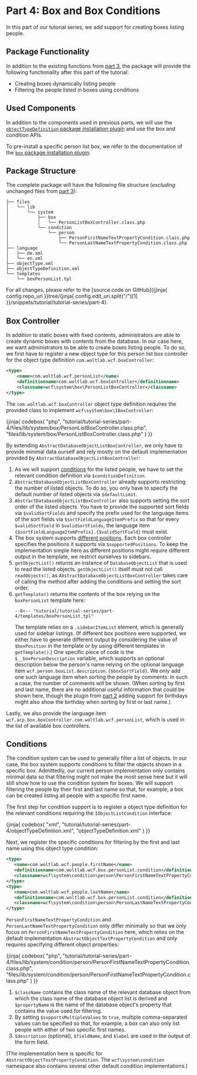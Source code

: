 # Part 4: Box and Box Conditions

In this part of our tutorial series, we add support for creating boxes listing people.

## Package Functionality

In addition to the existing functions from [part 3](part_3.md), the package will provide the following functionality after this part of the tutorial:

- Creating boxes dynamically listing people
- Filtering the people listed in boxes using conditions

## Used Components

In addition to the components used in previous parts, we will use the [`objectTypeDefinition` package installation plugin](../../package/pip/object-type-definition.md) and use the box and condition APIs.

To pre-install a specific person list box, we refer to the documentation of the [`box` package installation plugin](../../package/pip/box.md).


## Package Structure

The complete package will have the following file structure (_excluding_ unchanged files from [part 3](part_3.md)):

```
├── files
│   └── lib
│       └── system
│           ├── box
│           │   └── PersonListBoxController.class.php
│           └── condition
│               └── person
│                   ├── PersonFirstNameTextPropertyCondition.class.php
│                   └── PersonLastNameTextPropertyCondition.class.php
├── language
│   ├── de.xml
│   └── en.xml
├── objectType.xml
├── objectTypeDefinition.xml
└── templates
    └── boxPersonList.tpl
```

For all changes, please refer to the [source code on GitHub]({jinja{ config.repo_url }}tree/{jinja{ config.edit_uri.split("/")[1] }}/snippets/tutorial/tutorial-series/part-4).


## Box Controller

In addition to static boxes with fixed contents, administrators are able to create dynamic boxes with contents from the database.
In our case here, we want administrators to be able to create boxes listing people.
To do so, we first have to register a new object type for this person list box controller for the object type definition `com.woltlab.wcf.boxController`:

```xml
<type>
	<name>com.woltlab.wcf.personList</name>
	<definitionname>com.woltlab.wcf.boxController</definitionname>
	<classname>wcf\system\box\PersonListBoxController</classname>
</type>
```

The `com.woltlab.wcf.boxController` object type definition requires the provided class to implement `wcf\system\box\IBoxController`:

{jinja{ codebox(
    "php",
    "tutorial/tutorial-series/part-4/files/lib/system/box/PersonListBoxController.class.php",
    "files/lib/system/box/PersonListBoxController.class.php"
) }}

By extending `AbstractDatabaseObjectListBoxController`, we only have to provide minimal data ourself and rely mostly on the default implementation provided by `AbstractDatabaseObjectListBoxController`:

1. As we will support [conditions](#conditions) for the listed people, we have to set the relevant condition definition via `$conditionDefinition`.
2. `AbstractDatabaseObjectListBoxController` already supports restricting the number of listed objects.
   To do so, you only have to specify the default number of listed objects via `$defaultLimit`.
3. `AbstractDatabaseObjectListBoxController` also supports setting the sort order of the listed objects.
   You have to provide the supported sort fields via `$validSortFields` and specify the prefix used for the language items of the sort fields via `$sortFieldLanguageItemPrefix` so that for every `$validSortField` in `$validSortFields`, the language item `{$sortFieldLanguageItemPrefix}.{$validSortField}` must exist.
4. The box system supports [different positions](../../package/pip/box.md#position).
   Each box controller specifies the positions it supports via `$supportedPositions`.
   To keep the implementation simple here as different positions might require different output in the template, we restrict ourselves to sidebars.
5. `getObjectList()` returns an instance of `DatabaseObjectList` that is used to read the listed objects.
   `getObjectList()` itself must not call `readObjects()`, as `AbstractDatabaseObjectListBoxController` takes care of calling the method after adding the conditions and setting the sort order.
6. `getTemplate()` returns the contents of the box relying on the `boxPersonList` template here:
   ```smarty
   --8<-- "tutorial/tutorial-series/part-4/templates/boxPersonList.tpl"
   ```
   The template relies on a `.sidebarItemList` element, which is generally used for sidebar listings.
   (If different box positions were supported, we either have to generate different output by considering the value of `$boxPosition` in the template or by using different templates in `getTemplate()`.)
   One specific piece of code is the `$__boxPersonDescription` variable, which supports an optional description below the person's name relying on the optional language item `wcf.person.boxList.description.{$boxSortField}`.
   We only add one such language item when sorting the people by comments:
   In such a case, the number of comments will be shown.
   (When sorting by first and last name, there are no additional useful information that could be shown here, though the plugin from [part 2](part_2.md) adding support for birthdays might also show the birthday when sorting by first or last name.)
   
Lastly, we also provide the language item `wcf.acp.box.boxController.com.woltlab.wcf.personList`, which is used in the list of available box controllers.


## Conditions

The condition system can be used to generally filter a list of objects.
In our case, the box system supports conditions to filter the objects shown in a specific box.
Admittedly, our current person implementation only contains minimal data so that filtering might not make the most sense here but it will still show how to use the condition system for boxes.
We will support filtering the people by their first and last name so that, for example, a box can be created listing all people with a specific first name.

The first step for condition support is to register a object type definition for the relevant conditions requiring the `IObjectListCondition` interface:

{jinja{ codebox(
    "xml",
    "tutorial/tutorial-series/part-4/objectTypeDefinition.xml",
    "objectTypeDefinition.xml"
) }}

Next, we register the specific conditions for filtering by the first and last name using this object type condition:

```xml
<type>
   <name>com.woltlab.wcf.people.firstName</name>
   <definitionname>com.woltlab.wcf.box.personList.condition</definitionname>
   <classname>wcf\system\condition\person\PersonFirstNameTextPropertyCondition</classname>
</type>
<type>
   <name>com.woltlab.wcf.people.lastName</name>
   <definitionname>com.woltlab.wcf.box.personList.condition</definitionname>
   <classname>wcf\system\condition\person\PersonLastNameTextPropertyCondition</classname>
</type>
```

`PersonFirstNameTextPropertyCondition` and `PersonLastNameTextPropertyCondition` only differ minimally so that we only focus on `PersonFirstNameTextPropertyCondition` here, which relies on the default implementation `AbstractObjectTextPropertyCondition` and only requires specifying different object properties:

{jinja{ codebox(
    "php",
    "tutorial/tutorial-series/part-4/files/lib/system/condition/person/PersonFirstNameTextPropertyCondition.class.php",
    "files/lib/system/condition/person/PersonFirstNameTextPropertyCondition.class.php"
) }}

1. `$className` contains the class name of the relevant database object from which the class name of the database object list is derived and `$propertyName` is the name of the database object's property that contains the value used for filtering.
1. By setting `$supportsMultipleValues` to `true`, multiple comma-separated values can be specified so that, for example, a box can also only list people with either of two specific first names.
1. `$description` (optional), `$fieldName`, and `$label` are used in the output of the form field.

(The implementation here is specific for `AbstractObjectTextPropertyCondition`.
The `wcf\system\condition` namespace also contains several other default condition implementations.)
